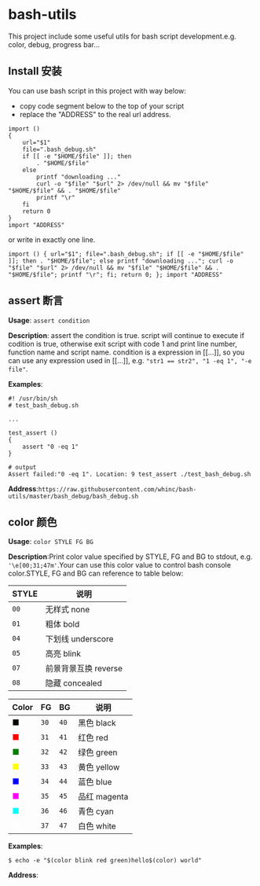 # bash-utils
This project include some useful utils for bash script development.e.g. color, debug, progress bar...

## Install 安装

You can use bash script in this project with way below:
* copy code segment below to the top of your script
* replace the "ADDRESS" to the real url address.

```
import ()
{
    url="$1"
    file=".bash_debug.sh"
    if [[ -e "$HOME/$file" ]]; then
        . "$HOME/$file"
    else
        printf "downloading ..."
        curl -o "$file" "$url" 2> /dev/null && mv "$file" "$HOME/$file" && . "$HOME/$file"
        printf "\r"
    fi
    return 0
}
import "ADDRESS"
```
or write in exactly one line.
```
import () { url="$1"; file=".bash_debug.sh"; if [[ -e "$HOME/$file" ]]; then . "$HOME/$file"; else printf "downloading ..."; curl -o "$file" "$url" 2> /dev/null && mv "$file" "$HOME/$file" && . "$HOME/$file"; printf "\r"; fi; return 0; }; import "ADDRESS"
```

## assert 断言

**Usage**: `assert condition`

**Description**: assert the condition is true. script will continue to execute if codition is true, otherwise exit script with code 1 and print line number, function name and script name. condition is a expression in [[...]], so you can use any expression used in [[...]], e.g. `"str1 == str2", "1 -eq 1", "-e file"`.

**Examples**:
```
#! /usr/bin/sh
# test_bash_debug.sh

...

test_assert ()
{
    assert "0 -eq 1"
}

# output
Assert failed:"0 -eq 1". Location: 9 test_assert ./test_bash_debug.sh
```

**Address**:`https://raw.githubusercontent.com/whinc/bash-utils/master/bash_debug/bash_debug.sh`


## color 颜色

**Usage**: `color STYLE FG BG`

**Description**:Print color value specified by STYLE, FG and BG to stdout, e.g. `'\e[00;31;47m'`.Your can use this color value to control bash console color.STYLE, FG and BG can reference to table below:

|STYLE|说明|
|---|----|
|`00`|无样式 none|
|`01`|粗体 bold|
|`04`|下划线 underscore|
|`05`|高亮 blink|
|`07`|前景背景互换 reverse|
|`08`|隐藏 concealed |

|Color|FG|BG|说明|
|----|--|--|----|
|<font color="black">■</font>|`30`|`40`|黑色 black |
|<font color="red"  >■</font>|`31`|`41`|红色 red|
|<font color="green">■</font>|`32`|`42`|绿色 green |
|<font color="yellow">■</font>|`33`|`43`|黄色 yellow |
|<font color="blue">■</font> |`34`|`44`|蓝色 blue |
|<font color="magenta">■</font>|`35`|`45`|品红 magenta |
|<font color="cyan">■</font> |`36`|`46`|青色 cyan |
|<font color="white">■</font>|`37`|`47`|白色 white |

**Examples**:
```
$ echo -e "$(color blink red green)hello$(color) world"
```

**Address**:
